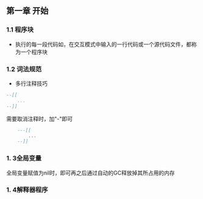 ## 第一章 开始
### 1.1 程序块
- 执行的每一段代码如，在交互模式中输入的一行代码或一个源代码文件，都称为一个程序块  

### 1.2 词法规范
- 多行注释技巧
```lua
--[[
	...
--]]
```
需要取消注释时，加"-"即可
```lua
	---[[
		...
	--]]
```
### 1. 3全局变量
全局变量赋值为nil时，即可再之后通过自动的GC释放掉其所占用的内存
### 1. 4解释器程序